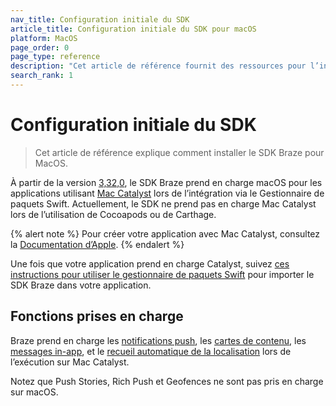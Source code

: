 ```yaml
---
nav_title: Configuration initiale du SDK
article_title: Configuration initiale du SDK pour macOS
platform: MacOS
page_order: 0
page_type: reference
description: "Cet article de référence fournit des ressources pour l’intégration initiale du SDK Braze sur macOS."
search_rank: 1
---
```


# Configuration initiale du SDK

> Cet article de référence explique comment installer le SDK Braze pour MacOS. 

À partir de la version [3,32,0][1], le SDK Braze prend en charge macOS pour les applications utilisant [Mac Catalyst][2] lors de l’intégration via le Gestionnaire de paquets Swift. Actuellement, le SDK ne prend pas en charge Mac Catalyst lors de l’utilisation de Cocoapods ou de Carthage.

{% alert note %}
Pour créer votre application avec Mac Catalyst, consultez la <a href="https://developer.apple.com/documentation/uikit/mac_catalyst">Documentation d’Apple</a>.
{% endalert %}

Une fois que votre application prend en charge Catalyst, suivez [ces instructions pour utiliser le gestionnaire de paquets Swift][3] pour importer le SDK Braze dans votre application.

## Fonctions prises en charge

Braze prend en charge les [notifications push][4], les [cartes de contenu][7], les [messages in-app][5], et le [recueil automatique de la localisation][5] lors de l’exécution sur Mac Catalyst.

Notez que Push Stories, Rich Push et Geofences ne sont pas pris en charge sur macOS.

[1]:https://github.com/Appboy/appboy-ios-sdk/releases/tag/3.32.0
[2]:https://developer.apple.com/mac-catalyst/
[3]:{{site.baseurl}}/developer_guide/platform_integration_guides/ios/initial_sdk_setup/installation_methods/swift_package_manager/
[4]:{{site.baseurl}}/developer_guide/platform_integration_guides/ios/push_notifications/integration/
[5]:{{site.baseurl}}/developer_guide/platform_integration_guides/swift/analytics/location_tracking/
[6]: {{site.baseurl}}/developer_guide/platform_integration_guides/ios/in-app_messaging/overview/
[7]: {{site.baseurl}}/developer_guide/platform_integration_guides/ios/content_cards/data_model/
